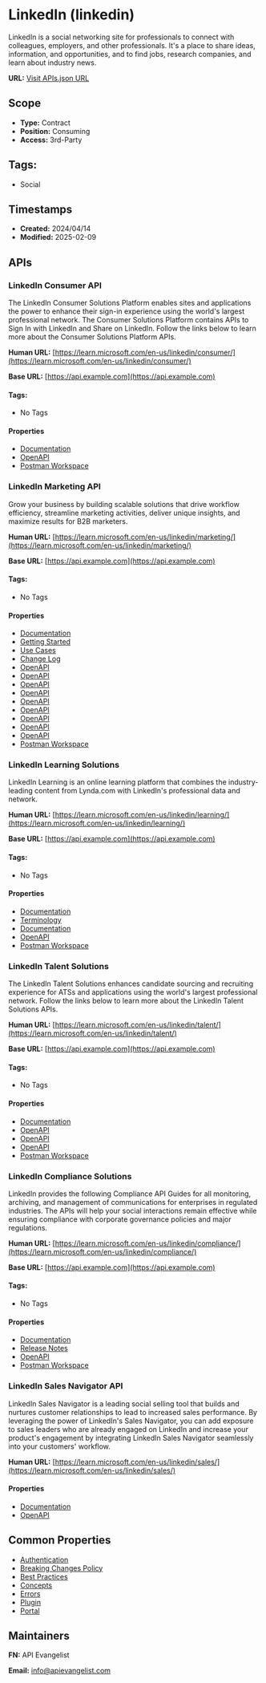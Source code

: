 # LinkedIn (linkedin)
LinkedIn is a social networking site for professionals to connect with colleagues, employers, and other professionals. It's a place to share ideas, information, and opportunities, and to find jobs, research companies, and learn about industry news.

**URL:** [Visit APIs.json URL](
https://raw.githubusercontent.com/api-search/social/main/_apis/linkedin/apis.md)

## Scope

- **Type:** Contract 
- **Position:** Consuming 
- **Access:** 3rd-Party 

## Tags:

 - Social

## Timestamps

- **Created:** 2024/04/14 
- **Modified:** 2025-02-09 

## APIs

### LinkedIn Consumer API

The LinkedIn Consumer Solutions Platform enables sites and applications
the power to enhance their sign-in experience using the world's largest
professional network. The Consumer Solutions Platform contains APIs to
Sign In with LinkedIn and Share on LinkedIn. Follow the links below to
learn more about the Consumer Solutions Platform APIs.

**Human URL:** [https://learn.microsoft.com/en-us/linkedin/consumer/](https://learn.microsoft.com/en-us/linkedin/consumer/)

**Base URL:** [https://api.example.com](https://api.example.com)


#### Tags:

 - No Tags

#### Properties

- [Documentation](https://learn.microsoft.com/en-us/linkedin/consumer/)
- [OpenAPI](openapi/linkedin-consumer-live-events.yml)
- [Postman Workspace](
https://www.postman.com/linkedin-developer-apis/workspace/linkedin-consumer-solutions/overview)
### LinkedIn Marketing API

Grow your business by building scalable solutions that drive workflow
efficiency, streamline marketing activities, deliver unique insights, and
maximize results for B2B marketers.

**Human URL:** [https://learn.microsoft.com/en-us/linkedin/marketing/](https://learn.microsoft.com/en-us/linkedin/marketing/)

**Base URL:** [https://api.example.com](https://api.example.com)


#### Tags:

 - No Tags

#### Properties

- [Documentation](https://learn.microsoft.com/en-us/linkedin/marketing/)
- [Getting Started](https://learn.microsoft.com/en-us/linkedin/marketing/getting-started)
- [Use Cases](https://learn.microsoft.com/en-us/linkedin/marketing/usecases/)
- [Change Log](
https://learn.microsoft.com/en-us/linkedin/marketing/integrations/recent-changes)
- [OpenAPI](openapi/linkedin-marketing-audience-insights.yml)
- [OpenAPI](openapi/linkedin-marketing-audience.yml)
- [OpenAPI](openapi/linkedin-marketing-campaigns.yml)
- [OpenAPI](openapi/linkedin-marketing-community.yml)
- [OpenAPI](openapi/linkedin-marketing-content.yml)
- [OpenAPI](openapi/linkedin-marketing-conversions.yml)
- [OpenAPI](openapi/linkedin-marketing-leads.yml)
- [OpenAPI](openapi/linkedin-marketing-media-planning.yml)
- [OpenAPI](openapi/linkedin-marketing-reporting-roi.yml)
- [Postman Workspace](
https://www.postman.com/linkedin-developer-apis/workspace/linkedin-marketing-solutions-versioned-apis/overview)
### LinkedIn Learning Solutions

LinkedIn Learning is an online learning platform that combines the
industry-leading content from Lynda.com with LinkedIn's professional data
and network. 

**Human URL:** [https://learn.microsoft.com/en-us/linkedin/learning/](https://learn.microsoft.com/en-us/linkedin/learning/)

**Base URL:** [https://api.example.com](https://api.example.com)


#### Tags:

 - No Tags

#### Properties

- [Documentation](https://learn.microsoft.com/en-us/linkedin/learning/)
- [Terminology](
https://learn.microsoft.com/en-us/linkedin/learning/getting-started/terminology)
- [Documentation](https://learn.microsoft.com/en-us/linkedin/learning/)
- [OpenAPI](openapi/linkedin-learning-activity-reports.yml)
- [Postman Workspace](
https://www.postman.com/linkedin-developer-apis/workspace/linkedin-learning-solutions/overview)
### LinkedIn Talent Solutions

The LinkedIn Talent Solutions enhances candidate sourcing and recruiting
experience for ATSs and applications using the world's largest
professional network. Follow the links below to learn more about the
LinkedIn Talent Solutions APIs.

**Human URL:** [https://learn.microsoft.com/en-us/linkedin/talent/](https://learn.microsoft.com/en-us/linkedin/talent/)

**Base URL:** [https://api.example.com](https://api.example.com)


#### Tags:

 - No Tags

#### Properties

- [Documentation](https://learn.microsoft.com/en-us/linkedin/talent/)
- [OpenAPI](openapi/linkedin-talent-job-posting.yml)
- [OpenAPI](openapi/linkedin-talent-learning-parent-application.yml)
- [OpenAPI](openapi/linkedin-talent-recruiter-system-connect.yml)
- [Postman Workspace](
https://www.postman.com/linkedin-developer-apis/workspace/linkedin-learning-solutions/overview)
### LinkedIn Compliance Solutions

LinkedIn provides the following Compliance API Guides for all monitoring,
archiving, and management of communications for enterprises in regulated
industries. The APIs will help your social interactions remain effective
while ensuring compliance with corporate governance policies and major
regulations.

**Human URL:** [https://learn.microsoft.com/en-us/linkedin/compliance/](https://learn.microsoft.com/en-us/linkedin/compliance/)

**Base URL:** [https://api.example.com](https://api.example.com)


#### Tags:

 - No Tags

#### Properties

- [Documentation](https://learn.microsoft.com/en-us/linkedin/compliance/)
- [Release Notes](https://learn.microsoft.com/en-us/linkedin/compliance/release-notes)
- [OpenAPI](openapi/linkedin-compliance-events.yml)
- [Postman Workspace](https://www.postman.com/linkedin-developer-apis/workspace/linkedin-compliance-solutions/overview)
### LinkedIn Sales Navigator API
LinkedIn Sales Navigator is a leading social selling tool that builds and nurtures customer relationships to lead to increased sales performance. By leveraging the power of LinkedIn's Sales Navigator, you can add exposure to sales leaders who are already engaged on LinkedIn and increase your product's engagement by integrating LinkedIn Sales Navigator seamlessly into your customers' workflow.

**Human URL:** [https://learn.microsoft.com/en-us/linkedin/sales/](https://learn.microsoft.com/en-us/linkedin/sales/)



#### Properties

- [Documentation](https://learn.microsoft.com/en-us/linkedin/sales/)
- [OpenAPI](properties/linkedin-sales-navigator-api-openapi.yml)

## Common Properties

- [Authentication](
https://learn.microsoft.com/en-us/linkedin/shared/authentication/authentication)
- [Breaking Changes Policy](https://learn.microsoft.com/en-us/linkedin/shared/breaking-change-policy)
- [Best Practices](
https://learn.microsoft.com/en-us/linkedin/shared/api-guide/best-practices/overview)
- [Concepts](
https://learn.microsoft.com/en-us/linkedin/shared/api-guide/concepts?context=linkedin/consumer/context)
- [Errors](
https://learn.microsoft.com/en-us/linkedin/shared/api-guide/concepts/error-handling?context=linkedin/consumer/context)
- [Plugin](https://learn.microsoft.com/en-us/linkedin/consumer/integrations/self-serve/plugins?context=linkedin/consumer/context)
- [Portal](lihttps://learn.microsoft.com/en-us/linkedin/nk)

## Maintainers

**FN:** API Evangelist

**Email:** info@apievangelist.com

